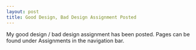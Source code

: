 ```yaml
---
layout: post
title: Good Design, Bad Design Assignment Posted
---
```


My good design / bad design assignment has been posted. Pages can be found under Assignments in the navigation bar.
